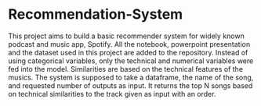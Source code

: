 # Recommendation-System
This project aims to build a basic recommender system for widely known podcast and music app, Spotify.
All the notebook, powerpoint presentation and the dataset used in this project are added to the repository.
Instead of using categorical variables, only the technical and numerical variables were fed into the model.
Similarities are based on the technical features of the musics. The system is supposed to take a dataframe,
the name of the song, and requested number of outputs as input.
It returns the top N songs based on technical similarities to the track given as input with an order.
